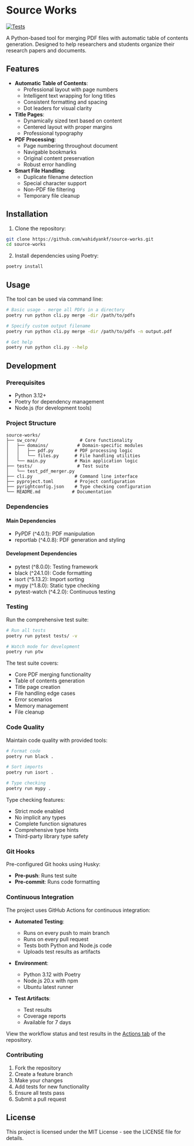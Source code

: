 # Source Works

[![Tests](https://github.com/wahidyankf/source-works/actions/workflows/test.yml/badge.svg)](https://github.com/wahidyankf/source-works/actions/workflows/test.yml)

A Python-based tool for merging PDF files with automatic table of contents generation. Designed to help researchers and students organize their research papers and documents.

## Features

- **Automatic Table of Contents**:
  - Professional layout with page numbers
  - Intelligent text wrapping for long titles
  - Consistent formatting and spacing
  - Dot leaders for visual clarity
- **Title Pages**:
  - Dynamically sized text based on content
  - Centered layout with proper margins
  - Professional typography
- **PDF Processing**:
  - Page numbering throughout document
  - Navigable bookmarks
  - Original content preservation
  - Robust error handling
- **Smart File Handling**:
  - Duplicate filename detection
  - Special character support
  - Non-PDF file filtering
  - Temporary file cleanup

## Installation

1. Clone the repository:

```bash
git clone https://github.com/wahidyankf/source-works.git
cd source-works
```

2. Install dependencies using Poetry:

```bash
poetry install
```

## Usage

The tool can be used via command line:

```bash
# Basic usage - merge all PDFs in a directory
poetry run python cli.py merge -dir /path/to/pdfs

# Specify custom output filename
poetry run python cli.py merge -dir /path/to/pdfs -n output.pdf

# Get help
poetry run python cli.py --help
```

## Development

### Prerequisites

- Python 3.12+
- Poetry for dependency management
- Node.js (for development tools)

### Project Structure

```
source-works/
├── sw_core/                # Core functionality
│   ├── domains/           # Domain-specific modules
│   │   ├── pdf.py        # PDF processing logic
│   │   └── files.py      # File handling utilities
│   └── main.py           # Main application logic
├── tests/                 # Test suite
│   └── test_pdf_merger.py
├── cli.py                # Command line interface
├── pyproject.toml        # Project configuration
├── pyrightconfig.json    # Type checking configuration
└── README.md            # Documentation
```

### Dependencies

#### Main Dependencies

- PyPDF (^4.0.1): PDF manipulation
- reportlab (^4.0.8): PDF generation and styling

#### Development Dependencies

- pytest (^8.0.0): Testing framework
- black (^24.1.0): Code formatting
- isort (^5.13.2): Import sorting
- mypy (^1.8.0): Static type checking
- pytest-watch (^4.2.0): Continuous testing

### Testing

Run the comprehensive test suite:

```bash
# Run all tests
poetry run pytest tests/ -v

# Watch mode for development
poetry run ptw
```

The test suite covers:

- Core PDF merging functionality
- Table of contents generation
- Title page creation
- File handling edge cases
- Error scenarios
- Memory management
- File cleanup

### Code Quality

Maintain code quality with provided tools:

```bash
# Format code
poetry run black .

# Sort imports
poetry run isort .

# Type checking
poetry run mypy .
```

Type checking features:

- Strict mode enabled
- No implicit any types
- Complete function signatures
- Comprehensive type hints
- Third-party library type safety

### Git Hooks

Pre-configured Git hooks using Husky:

- **Pre-push**: Runs test suite
- **Pre-commit**: Runs code formatting

### Continuous Integration

The project uses GitHub Actions for continuous integration:

- **Automated Testing**:
  - Runs on every push to main branch
  - Runs on every pull request
  - Tests both Python and Node.js code
  - Uploads test results as artifacts

- **Environment**:
  - Python 3.12 with Poetry
  - Node.js 20.x with npm
  - Ubuntu latest runner

- **Test Artifacts**:
  - Test results
  - Coverage reports
  - Available for 7 days

View the workflow status and test results in the [Actions tab](../../actions) of the repository.

### Contributing

1. Fork the repository
2. Create a feature branch
3. Make your changes
4. Add tests for new functionality
5. Ensure all tests pass
6. Submit a pull request

## License

This project is licensed under the MIT License - see the LICENSE file for details.
